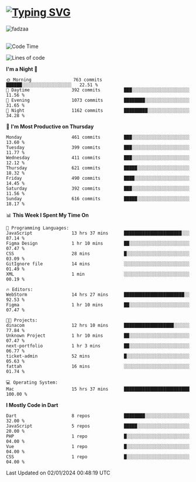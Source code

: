 
<h1 align="left"><a href="https://git.io/typing-svg"><img src="https://readme-typing-svg.demolab.com?font=Fira+Code&pause=1000&color=F7F7F7&random=false&width=600&lines=Hi+%F0%9F%91%8B%2C+I'm+Fattah+Anggit+Al+Dzakwan;Junior+Software+Developer+from+SMK+Raden+Umar+Said" alt="Typing SVG" /></a></h1>


<div align="left" display="flex"> 
  <img src="https://komarev.com/ghpvc/?username=fadzaa&label=Profile%20views&color=0e75b6&style=flat" alt="fadzaa" /> 
</div>

<br/>

<!--START_SECTION:waka-->
![Code Time](http://img.shields.io/badge/Code%20Time-228%20hrs%2019%20mins-blue)

![Lines of code](https://img.shields.io/badge/From%20Hello%20World%20I%27ve%20Written-515.3%20thousand%20lines%20of%20code-blue)

**I'm a Night 🦉** 

```text
🌞 Morning                763 commits         ██████░░░░░░░░░░░░░░░░░░░   22.51 % 
🌆 Daytime                392 commits         ███░░░░░░░░░░░░░░░░░░░░░░   11.56 % 
🌃 Evening                1073 commits        ████████░░░░░░░░░░░░░░░░░   31.65 % 
🌙 Night                  1162 commits        █████████░░░░░░░░░░░░░░░░   34.28 % 
```
📅 **I'm Most Productive on Thursday** 

```text
Monday                   461 commits         ███░░░░░░░░░░░░░░░░░░░░░░   13.60 % 
Tuesday                  399 commits         ███░░░░░░░░░░░░░░░░░░░░░░   11.77 % 
Wednesday                411 commits         ███░░░░░░░░░░░░░░░░░░░░░░   12.12 % 
Thursday                 621 commits         █████░░░░░░░░░░░░░░░░░░░░   18.32 % 
Friday                   490 commits         ████░░░░░░░░░░░░░░░░░░░░░   14.45 % 
Saturday                 392 commits         ███░░░░░░░░░░░░░░░░░░░░░░   11.56 % 
Sunday                   616 commits         █████░░░░░░░░░░░░░░░░░░░░   18.17 % 
```


📊 **This Week I Spent My Time On** 

```text
💬 Programming Languages: 
JavaScript               13 hrs 37 mins      ██████████████████████░░░   87.14 % 
Figma Design             1 hr 10 mins        ██░░░░░░░░░░░░░░░░░░░░░░░   07.47 % 
CSS                      28 mins             █░░░░░░░░░░░░░░░░░░░░░░░░   03.09 % 
GitIgnore file           14 mins             ░░░░░░░░░░░░░░░░░░░░░░░░░   01.49 % 
XML                      1 min               ░░░░░░░░░░░░░░░░░░░░░░░░░   00.19 % 

🔥 Editors: 
WebStorm                 14 hrs 27 mins      ███████████████████████░░   92.53 % 
Figma                    1 hr 10 mins        ██░░░░░░░░░░░░░░░░░░░░░░░   07.47 % 

🐱‍💻 Projects: 
dinacom                  12 hrs 10 mins      ███████████████████░░░░░░   77.84 % 
Unknown Project          1 hr 10 mins        ██░░░░░░░░░░░░░░░░░░░░░░░   07.47 % 
next-portfolio           1 hr 3 mins         ██░░░░░░░░░░░░░░░░░░░░░░░   06.77 % 
ticket-admin             52 mins             █░░░░░░░░░░░░░░░░░░░░░░░░   05.63 % 
fattah                   16 mins             ░░░░░░░░░░░░░░░░░░░░░░░░░   01.74 % 

💻 Operating System: 
Mac                      15 hrs 37 mins      █████████████████████████   100.00 % 
```

**I Mostly Code in Dart** 

```text
Dart                     8 repos             ████████░░░░░░░░░░░░░░░░░   32.00 % 
JavaScript               5 repos             █████░░░░░░░░░░░░░░░░░░░░   20.00 % 
PHP                      1 repo              █░░░░░░░░░░░░░░░░░░░░░░░░   04.00 % 
Vue                      1 repo              █░░░░░░░░░░░░░░░░░░░░░░░░   04.00 % 
CSS                      1 repo              █░░░░░░░░░░░░░░░░░░░░░░░░   04.00 % 
```




 Last Updated on 02/01/2024 00:48:19 UTC
<!--END_SECTION:waka-->
